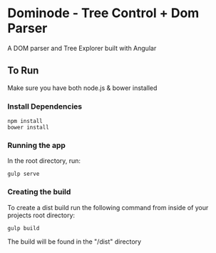 # Dominode - Tree Control + Dom Parser

A DOM parser and Tree Explorer built with Angular
  	  
## To Run
Make sure you have both node.js & bower installed

### Install Dependencies
```
npm install
bower install
```

### Running the app
In the root directory, run:
```
gulp serve
```

### Creating the build
To create a dist build run the following command from inside of your projects root directory:
```unix
gulp build
```

The build will be found in the "/dist" directory

